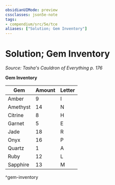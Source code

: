 ```yaml
---
obsidianUIMode: preview
cssclasses: json5e-note
tags:
- compendium/src/5e/tce
aliases: ["Solution; Gem Inventory"]
---
```

# Solution; Gem Inventory
*Source: Tasha's Cauldron of Everything p. 176* 

**Gem Inventory**

| Gem | Amount | Letter |
|-----|--------|--------|
| Amber | 9 | I |
| Amethyst | 14 | N |
| Citrine | 8 | H |
| Garnet | 5 | E |
| Jade | 18 | R |
| Onyx | 16 | P |
| Quartz | 1 | A |
| Ruby | 12 | L |
| Sapphire | 13 | M |
^gem-inventory